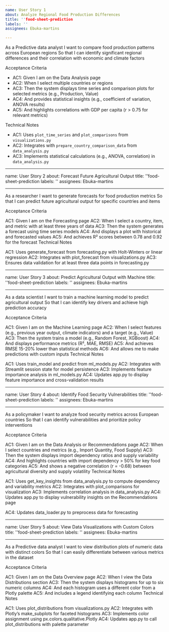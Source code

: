 ```yaml
---
name: User Story 1
about: Analyze Regional Food Production Differences
title: ''food-sheet-prediction
labels: ''
assignees: Ebuka-martins

---
```


As a Predictive data analyst
I want to compare food production patterns across European regions
So that I can identify significant regional differences and their correlation with economic and climate factors

Acceptance Criteria
- AC1: Given I am on the Data Analysis page
- AC2: When I select multiple countries or regions
- AC3: Then the system displays time series and comparison plots for selected metrics (e.g., Production, Value)
- AC4: And provides statistical insights (e.g., coefficient of variation, ANOVA results)
- AC5: And highlights correlations with GDP per capita (r > 0.75 for relevant metrics)

Technical Notes
- AC1: Uses `plot_time_series` and `plot_comparisons` from `visualizations.py`
- AC2: Integrates with `prepare_country_comparison_data` from `data_analysis.py`
- AC3: Implements statistical calculations (e.g., ANOVA, correlation) in `data_analysis.py`


---
name: User Story 2
about:  Forecast Future Agricultural Output
title: ''food-sheet-prediction
labels: ''
assignees: Ebuka-martins

---

As a researcher
I want to generate forecasts for food production metrics
So that I can predict future agricultural output for specific countries and items

Acceptance Criteria

AC1: Given I am on the Forecasting page
AC2: When I select a country, item, and metric with at least three years of data
AC3: Then the system generates a forecast using time series models
AC4: And displays a plot with historical and forecasted values
AC5: And achieves R² scores between 0.78 and 0.92 for the forecast
Technical Notes

AC1: Uses generate_forecast from forecasting.py with Holt-Winters or linear regression
AC2: Integrates with plot_forecast from visualizations.py
AC3: Ensures data validation for at least three data points in forecasting.py


---
name: User Story 3
about:  Predict Agricultural Output with Machine
title: ''food-sheet-prediction
labels: ''
assignees: Ebuka-martins

---

As a data scientist
I want to train a machine learning model to predict agricultural output
So that I can identify key drivers and achieve high prediction accuracy

Acceptance Criteria

AC1: Given I am on the Machine Learning page
AC2: When I select features (e.g., previous year output, climate indicators) and a target (e.g., Value)
AC3: Then the system trains a model (e.g., Random Forest, XGBoost)
AC4: And displays performance metrics (R², MAE, RMSE)
AC5: And achieves RMSE 15-20% lower than statistical methods
AC6: And allows me to make predictions with custom inputs
Technical Notes

AC1: Uses train_model and predict from ml_models.py
AC2: Integrates with Streamlit session state for model persistence
AC3: Implements feature importance analysis in ml_models.py
AC4: Updates app.py to display feature importance and cross-validation results


---
name: User Story 4
about:  Identify Food Security Vulnerabilities
title: ''food-sheet-prediction
labels: ''
assignees: Ebuka-martins

---

As a policymaker
I want to analyze food security metrics across European countries
So that I can identify vulnerabilities and prioritize policy interventions

Acceptance Criteria

AC1: Given I am on the Data Analysis or Recommendations page
AC2: When I select countries and metrics (e.g., Import Quantity, Food Supply)
AC3: Then the system displays import dependency ratios and supply variability
AC4: And highlights countries with import dependency > 50% for key food categories
AC5: And shows a negative correlation (r = -0.68) between agricultural diversity and supply volatility
Technical Notes

AC1: Uses get_key_insights from data_analysis.py to compute dependency and variability metrics
AC2: Integrates with plot_comparisons for visualization
AC3: Implements correlation analysis in data_analysis.py
AC4: Updates app.py to display vulnerability insights on the Recommendations page

AC4: Updates data_loader.py to preprocess data for forecasting



---
name: User Story 5
about:  View Data Visualizations with Custom Colors
title: ''food-sheet-prediction
labels: ''
assignees: Ebuka-martins

---

As a Predictive data analyst
I want to view distribution plots of numeric data with distinct colors
So that I can easily differentiate between various metrics in the dataset

Acceptance Criteria

AC1: Given I am on the Data Overview page
AC2: When I view the Data Distributions section
AC3: Then the system displays histograms for up to six numeric columns
AC4: And each histogram uses a different color from a Plotly palette
AC5: And includes a legend identifying each column
Technical Notes

AC1: Uses plot_distributions from visualizations.py
AC2: Integrates with Plotly’s make_subplots for faceted histograms
AC3: Implements color assignment using px.colors.qualitative.Plotly
AC4: Updates app.py to call plot_distributions with palette parameter

